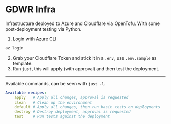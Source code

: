 # GDWR Infra

Infrastructure deployed to Azure and Cloudflare via OpenTofu. With some post-deployment testing via Python.

1. Login with Azure CLI
```bash
az login
```
2. Grab your Cloudflare Token and stick it in a `.env`, use `.env.sample` as template.
3. Run `just`, this will apply (with approval) and then test the deployment.

---
Available commands, can be seen with `just -l`.
```yaml
Available recipes:
    apply   # Apply all changes, approval is requested
    clean   # Clean up the environment
    default # Apply all changes, then run basic tests on deployments
    destroy # Destroy deployment, approval is requested
    test    # Run tests against the deployment
```

